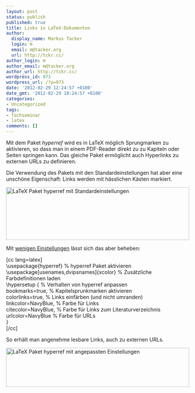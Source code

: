 ```yaml
---
layout: post
status: publish
published: true
title: Links in LaTeX-Dokumenten
author:
  display_name: Markus Tacker
  login: m
  email: m@tacker.org
  url: http://tckr.cc/
author_login: m
author_email: m@tacker.org
author_url: http://tckr.cc/
wordpress_id: 973
wordpress_url: /?p=973
date: '2012-02-29 12:24:57 +0100'
date_gmt: '2012-02-29 10:24:57 +0100'
categories:
- Uncategorized
tags:
- fachseminar
- latex
comments: []
---
```

<p>Mit dem Paket <em>hyperref</em> wird es in LaTeX möglich Sprungmarken zu aktivieren, so dass man in einem PDF-Reader direkt zu zu Kapiteln oder Seiten springen kann. Das gleiche Paket ermöglicht auch Hyperlinks zu externen URLs zu definieren.</p>
<p>Die Verwendung des Pakets mit den Standardeinstellungen hat aber eine unschöne Eigenschaft: Links werden mit hässlichen Kästen markiert.</p>
<p><img class="alignnone size-medium wp-image-975" src="http://studium.coderbyheart.de/wp-content/uploads/2012/02/hyperref-defaults-500x144.png" alt="LaTeX Paket hyperref mit Standardeinstellungen" width="500" height="144" /></p>
<p>Mit <a href="http://www.tug.org/applications/hyperref/manual.html#x1-120003.8">wenigen Einstellungen</a> lässt sich das aber beheben:</p>
<p>[cc lang=latex]<br />
\usepackage{hyperref} % hyperref Paket aktivieren<br />
\usepackage[usenames,dvipsnames]{xcolor} % Zusätzliche Farbdefinitionen laden<br />
\hypersetup { % Verhalten von hyperref anpassen<br />
bookmarks=true, % Kapitelsprunkmarken aktivieren<br />
colorlinks=true, % Links einfärben (und nicht umranden)<br />
linkcolor=NavyBlue, % Farbe für Links<br />
citecolor=NavyBlue, % Farbe für Links zum Literaturverzeichnis<br />
urlcolor=NavyBlue % Farbe für URLs<br />
}<br />
[/cc]</p>
<p>So erhält man angenehme lesbare Links, auch zu externen URLs.</p>
<p><img src="http://studium.coderbyheart.de/wp-content/uploads/2012/02/hyperref-nice-500x107.png" alt="LaTeX Paket hyperref mit angepassten Einstellungen" title="hyperref-nice" width="500" height="107" class="alignnone size-medium wp-image-980" /></p>
